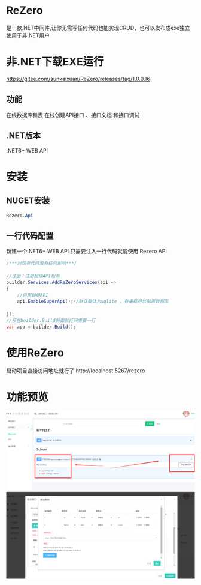 # ReZero
是一款.NET中间件,让你无需写任何代码也能实现CRUD，也可以发布成exe独立使用于非.NET用户
 
# 非.NET下载EXE运行
https://gitee.com/sunkaixuan/ReZero/releases/tag/1.0.0.16

## 功能
在线数据库和表
在线创建API接口 、接口文档 和接口调试
## .NET版本
.NET6+ WEB API

# 安装
## NUGET安装

```cs
Rezero.Api 
``` 
## 一行代码配置
新建一个.NET6+ WEB API
只需要注入一行代码就能使用 Rezero API


```cs
/***对现有代码没有任何影响***/

//注册：注册超级API服务
builder.Services.AddReZeroServices(api =>
{
    //启用超级API
    api.EnableSuperApi();//默认载体为sqlite ，有重载可以配置数据库

});
//写在builder.Build前面就行只需要一行
var app = builder.Build();

```
# 使用ReZero
启动项目直接访问地址就行了
http://localhost:5267/rezero 
 
# 功能预览

![输入图片说明](image2.png)![输入图片说明](QQ%E6%88%AA%E5%9B%BE20240414121043.png)